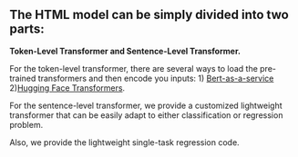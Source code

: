 ## The HTML model can be simply divided into two parts:
**Token-Level Transformer and Sentence-Level Transformer.**

For the token-level transformer, there are several ways to load the pre-trained transformers and then encode you inputs: 1) [Bert-as-a-service](https://github.com/hanxiao/bert-as-service) 2)[Hugging Face Transformers](https://github.com/huggingface/transformers).

For the sentence-level transformer, we provide a customized lightweight transformer that can be easily adapt to either classification or regression problem.

Also, we provide the lightweight single-task regression code.

